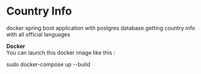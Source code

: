 # Country Info
docker spring boot application with postgres database
getting country info with all official languages 

**Docker**<br/> 
You can launch this docker image like this :

sudo docker-compose up --build